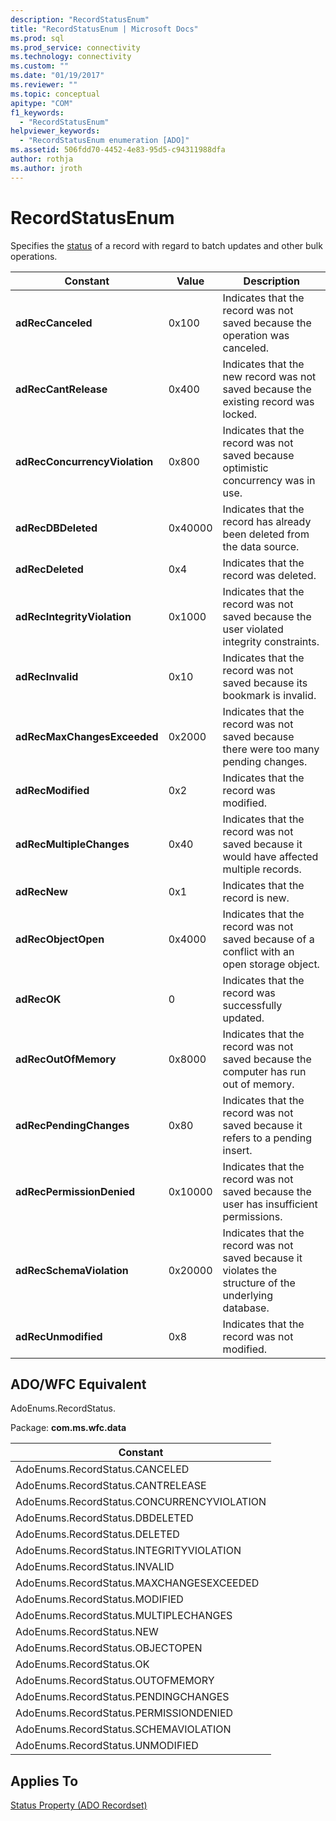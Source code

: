 ```yaml
---
description: "RecordStatusEnum"
title: "RecordStatusEnum | Microsoft Docs"
ms.prod: sql
ms.prod_service: connectivity
ms.technology: connectivity
ms.custom: ""
ms.date: "01/19/2017"
ms.reviewer: ""
ms.topic: conceptual
apitype: "COM"
f1_keywords: 
  - "RecordStatusEnum"
helpviewer_keywords: 
  - "RecordStatusEnum enumeration [ADO]"
ms.assetid: 506fdd70-4452-4e83-95d5-c94311988dfa
author: rothja
ms.author: jroth
---
```

# RecordStatusEnum
Specifies the [status](../../../ado/reference/ado-api/status-property-ado-recordset.md) of a record with regard to batch updates and other bulk operations.  
  
|Constant|Value|Description|  
|--------------|-----------|-----------------|  
|**adRecCanceled**|0x100|Indicates that the record was not saved because the operation was canceled.|  
|**adRecCantRelease**|0x400|Indicates that the new record was not saved because the existing record was locked.|  
|**adRecConcurrencyViolation**|0x800|Indicates that the record was not saved because optimistic concurrency was in use.|  
|**adRecDBDeleted**|0x40000|Indicates that the record has already been deleted from the data source.|  
|**adRecDeleted**|0x4|Indicates that the record was deleted.|  
|**adRecIntegrityViolation**|0x1000|Indicates that the record was not saved because the user violated integrity constraints.|  
|**adRecInvalid**|0x10|Indicates that the record was not saved because its bookmark is invalid.|  
|**adRecMaxChangesExceeded**|0x2000|Indicates that the record was not saved because there were too many pending changes.|  
|**adRecModified**|0x2|Indicates that the record was modified.|  
|**adRecMultipleChanges**|0x40|Indicates that the record was not saved because it would have affected multiple records.|  
|**adRecNew**|0x1|Indicates that the record is new.|  
|**adRecObjectOpen**|0x4000|Indicates that the record was not saved because of a conflict with an open storage object.|  
|**adRecOK**|0|Indicates that the record was successfully updated.|  
|**adRecOutOfMemory**|0x8000|Indicates that the record was not saved because the computer has run out of memory.|  
|**adRecPendingChanges**|0x80|Indicates that the record was not saved because it refers to a pending insert.|  
|**adRecPermissionDenied**|0x10000|Indicates that the record was not saved because the user has insufficient permissions.|  
|**adRecSchemaViolation**|0x20000|Indicates that the record was not saved because it violates the structure of the underlying database.|  
|**adRecUnmodified**|0x8|Indicates that the record was not modified.|  
  
## ADO/WFC Equivalent  
 AdoEnums.RecordStatus.  
  
 Package: **com.ms.wfc.data**  
  
|Constant|  
|--------------|  
|AdoEnums.RecordStatus.CANCELED|  
|AdoEnums.RecordStatus.CANTRELEASE|  
|AdoEnums.RecordStatus.CONCURRENCYVIOLATION|  
|AdoEnums.RecordStatus.DBDELETED|  
|AdoEnums.RecordStatus.DELETED|  
|AdoEnums.RecordStatus.INTEGRITYVIOLATION|  
|AdoEnums.RecordStatus.INVALID|  
|AdoEnums.RecordStatus.MAXCHANGESEXCEEDED|  
|AdoEnums.RecordStatus.MODIFIED|  
|AdoEnums.RecordStatus.MULTIPLECHANGES|  
|AdoEnums.RecordStatus.NEW|  
|AdoEnums.RecordStatus.OBJECTOPEN|  
|AdoEnums.RecordStatus.OK|  
|AdoEnums.RecordStatus.OUTOFMEMORY|  
|AdoEnums.RecordStatus.PENDINGCHANGES|  
|AdoEnums.RecordStatus.PERMISSIONDENIED|  
|AdoEnums.RecordStatus.SCHEMAVIOLATION|  
|AdoEnums.RecordStatus.UNMODIFIED|  
  
## Applies To  
 [Status Property (ADO Recordset)](../../../ado/reference/ado-api/status-property-ado-recordset.md)
